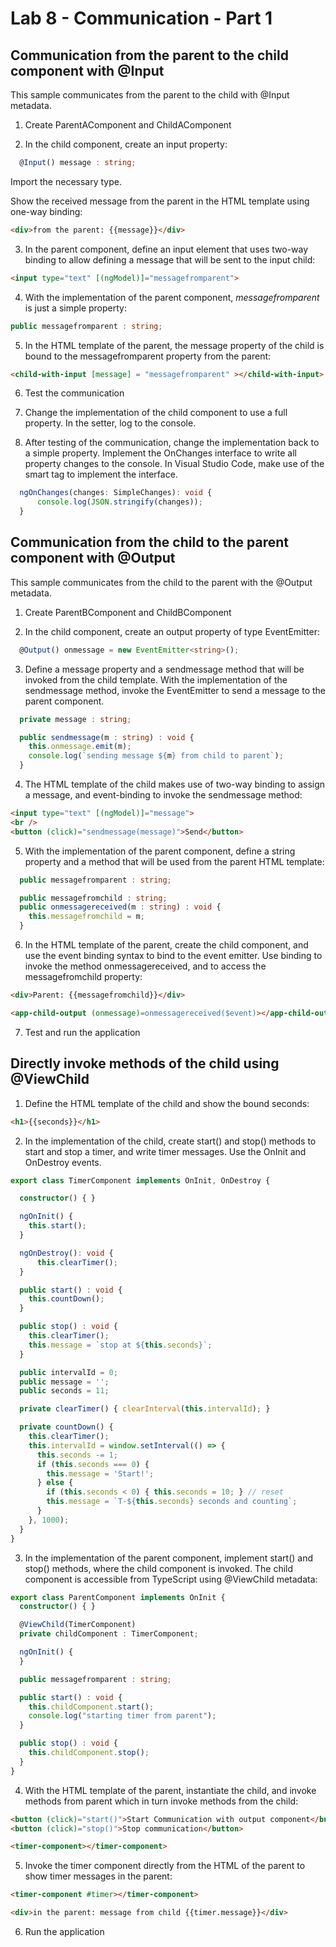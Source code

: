 # Lab 8 - Communication - Part 1

## Communication from the parent to the child component with @Input

This sample communicates from the parent to the child with @Input metadata.

1. Create ParentAComponent and ChildAComponent

2. In the child component, create an input property:

```TypeScript
  @Input() message : string;
``` 

Import the necessary type.

Show the received message from the parent in the HTML template using one-way binding:

```HTML
<div>from the parent: {{message}}</div>
```

3. In the parent component, define an input element that uses two-way binding to allow defining a message that will be sent to the input child:

```HTML
<input type="text" [(ngModel)]="messagefromparent">
```

4. With the implementation of the parent component, *messagefromparent* is just a simple property:

```TypeScript
public messagefromparent : string;
```

5. In the HTML template of the parent, the message property of the child is bound to the messagefromparent property from the parent:

```HTML
<child-with-input [message] = "messagefromparent" ></child-with-input>
```

6. Test the communication

7. Change the implementation of the child component to use a full property. In the setter, log to the console.

8. After testing of the communication, change the implementation back to a simple property. Implement the OnChanges interface to write all property changes to the console. In Visual Studio Code, make use of the smart tag to implement the interface.

```TypeScript
  ngOnChanges(changes: SimpleChanges): void {
      console.log(JSON.stringify(changes));
  }
```

## Communication from the child to the parent component with @Output

This sample communicates from the child to the parent with the @Output metadata.

1. Create ParentBComponent and ChildBComponent

2. In the child component, create an output property of type EventEmitter<string>:

```TypeScript
  @Output() onmessage = new EventEmitter<string>();
```

3. Define a message property and a sendmessage method that will be invoked from the child template. With the implementation of the sendmessage method, invoke the EventEmitter to send a message to the parent component.

```TypeScript
  private message : string;

  public sendmessage(m : string) : void {
    this.onmessage.emit(m);
    console.log(`sending message ${m} from child to parent`);
  }
```

4. The HTML template of the child makes use of two-way binding to assign a message, and event-binding to invoke the sendmessage method:

```HTML
<input type="text" [(ngModel)]="message">
<br />
<button (click)="sendmessage(message)">Send</button>
```

5. With the implementation of the parent component, define a string property and a method that will be used from the parent HTML template:

```TypeScript
  public messagefromparent : string;

  public messagefromchild : string;
  public onmessagereceived(m : string) : void {
    this.messagefromchild = m;
  }
```

6. In the HTML template of the parent, create the child component, and use the event binding syntax to bind to the event emitter. Use binding to invoke the method onmessagereceived, and to access the messagefromchild property: 

```HTML
<div>Parent: {{messagefromchild}}</div>

<app-child-output (onmessage)=onmessagereceived($event)></app-child-output>
```

7. Test and run the application

## Directly invoke methods of the child using @ViewChild

1. Define the HTML template of the child and show the bound seconds:

```HTML
<h1>{{seconds}}</h1>
```

2. In the implementation of the child, create start() and stop() methods to start and stop a timer, and write timer messages. Use the OnInit and OnDestroy events.

```TypeScript
export class TimerComponent implements OnInit, OnDestroy {

  constructor() { }

  ngOnInit() {
    this.start();
  }

  ngOnDestroy(): void {
      this.clearTimer();
  }

  public start() : void {
    this.countDown();
  }

  public stop() : void {
    this.clearTimer();
    this.message = `stop at ${this.seconds}`;
  }

  public intervalId = 0;
  public message = '';
  public seconds = 11;

  private clearTimer() { clearInterval(this.intervalId); }

  private countDown() {
    this.clearTimer();
    this.intervalId = window.setInterval(() => {
      this.seconds -= 1;
      if (this.seconds === 0) {
        this.message = 'Start!';
      } else {
        if (this.seconds < 0) { this.seconds = 10; } // reset
        this.message = `T-${this.seconds} seconds and counting`;
      }
    }, 1000);
  }
}
```

3. In the implementation of the parent component, implement start() and stop() methods, where the child component is invoked. The child component is accessible from TypeScript using @ViewChild metadata:

```TypeScript
export class ParentComponent implements OnInit {
  constructor() { }

  @ViewChild(TimerComponent)
  private childComponent : TimerComponent;

  ngOnInit() {
  }

  public messagefromparent : string;

  public start() : void {
    this.childComponent.start();
    console.log("starting timer from parent");
  }

  public stop() : void {
    this.childComponent.stop();
  }
}
```

4. With the HTML template of the parent, instantiate the child, and invoke methods from parent which in turn invoke methods from the child:

```HTML
<button (click)="start()">Start Communication with output component</button>
<button (click)="stop()">Stop communication</button>

<timer-component></timer-component>
```

5. Invoke the timer component directly from the HTML of the parent to show timer messages in the parent:

```HTML
<timer-component #timer></timer-component>

<div>in the parent: message from child {{timer.message}}</div>
```

6. Run the application
